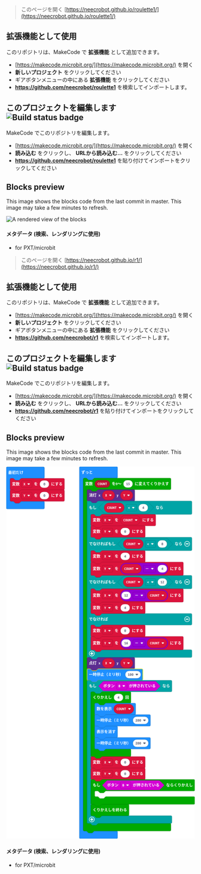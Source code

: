 
> このページを開く [https://neecrobot.github.io/roulette1/](https://neecrobot.github.io/roulette1/)

## 拡張機能として使用

このリポジトリは、MakeCode で **拡張機能** として追加できます。

* [https://makecode.microbit.org/](https://makecode.microbit.org/) を開く
* **新しいプロジェクト** をクリックしてください
* ギアボタンメニューの中にある **拡張機能** をクリックしてください
* **https://github.com/neecrobot/roulette1** を検索してインポートします。

## このプロジェクトを編集します ![Build status badge](https://github.com/neecrobot/roulette1/workflows/MakeCode/badge.svg)

MakeCode でこのリポジトリを編集します。

* [https://makecode.microbit.org/](https://makecode.microbit.org/) を開く
* **読み込む** をクリックし、 **URLから読み込む...** をクリックしてください
* **https://github.com/neecrobot/roulette1** を貼り付けてインポートをクリックしてください

## Blocks preview

This image shows the blocks code from the last commit in master.
This image may take a few minutes to refresh.

![A rendered view of the blocks](https://github.com/neecrobot/roulette1/raw/master/.github/makecode/blocks.png)

#### メタデータ (検索、レンダリングに使用)

* for PXT/microbit
<script src="https://makecode.com/gh-pages-embed.js"></script><script>makeCodeRender("{{ site.makecode.home_url }}", "{{ site.github.owner_name }}/{{ site.github.repository_name }}");</script>



> このページを開く [https://neecrobot.github.io/r1/](https://neecrobot.github.io/r1/)

## 拡張機能として使用

このリポジトリは、MakeCode で **拡張機能** として追加できます。

* [https://makecode.microbit.org/](https://makecode.microbit.org/) を開く
* **新しいプロジェクト** をクリックしてください
* ギアボタンメニューの中にある **拡張機能** をクリックしてください
* **https://github.com/neecrobot/r1** を検索してインポートします。

## このプロジェクトを編集します ![Build status badge](https://github.com/neecrobot/r1/workflows/MakeCode/badge.svg)

MakeCode でこのリポジトリを編集します。

* [https://makecode.microbit.org/](https://makecode.microbit.org/) を開く
* **読み込む** をクリックし、 **URLから読み込む...** をクリックしてください
* **https://github.com/neecrobot/r1** を貼り付けてインポートをクリックしてください

## Blocks preview

This image shows the blocks code from the last commit in master.
This image may take a few minutes to refresh.

![A rendered view of the blocks](https://github.com/neecrobot/r1/raw/master/.github/makecode/blocks.png)

#### メタデータ (検索、レンダリングに使用)

* for PXT/microbit
<script src="https://makecode.com/gh-pages-embed.js"></script><script>makeCodeRender("{{ site.makecode.home_url }}", "{{ site.github.owner_name }}/{{ site.github.repository_name }}");</script>
